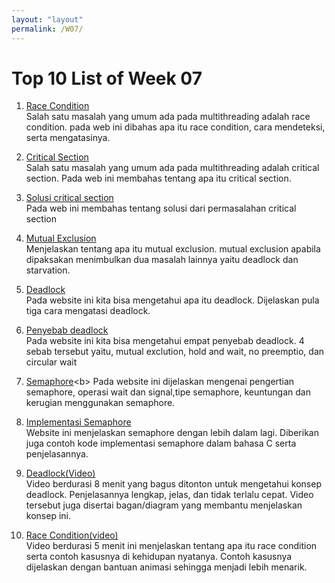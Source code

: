 ```yaml
---
layout: "layout"
permalink: /W07/
---
```


# Top 10 List of Week 07

1. [Race Condition](https://www.baeldung.com/cs/race-conditions)<br>
Salah satu masalah yang umum ada pada multithreading adalah race condition. pada web ini dibahas apa itu race condition, cara mendeteksi, serta mengatasinya.  

2. [Critical Section](https://www.geeksforgeeks.org/g-fact-70/)<br>
Salah satu masalah yang umum ada pada multithreading adalah critical section. Pada web ini membahas tentang apa itu critical section.

3. [Solusi critical section](http://www2.cs.uregina.ca/~hamilton/courses/330/notes/synchro/node3.html)<br>
Pada web ini membahas tentang solusi dari permasalahan critical section 

4. [Mutual Exclusion](https://sites.google.com/a/student.unsika.ac.id/riadhi-sigaluhpakuan/home-1/mutualexclusion)<br>
Menjelaskan tentang apa itu mutual exclusion. mutual exclusion apabila dipaksakan menimbulkan dua masalah lainnya yaitu deadlock dan starvation.

5. [Deadlock](https://www.geeksforgeeks.org/introduction-of-deadlock-in-operating-system/)<br>
Pada website ini kita bisa mengetahui apa itu deadlock. Dijelaskan pula tiga cara mengatasi deadlock. 

6. [Penyebab deadlock](https://sites.google.com/a/student.unsika.ac.id/karaos/deadlock-pada-sistem-operasi/4-kondisi-penyebab-deadlock)<br>
Pada website ini kita bisa mengetahui empat penyebab deadlock. 4 sebab tersebut yaitu, mutual exclution, hold and wait, no preemptio, dan circular wait

7. [Semaphore](https://www.tutorialspoint.com/semaphores-in-operating-system#:~:text=Semaphores%20are%20integer%20variables%20that,are%20used%20for%20process%20synchronization.&text=The%20wait%20operation%20decrements%20the,S%2C%20if%20it%20is%20positive.)<b>
Pada website ini dijelaskan mengenai pengertian semaphore, operasi wait dan signal,tipe semaphore,  keuntungan dan kerugian menggunakan semaphore.

8. [Implementasi Semaphore]()<br>
Website ini menjelaskan semaphore dengan lebih dalam lagi. Diberikan juga contoh kode implementasi semaphore dalam bahasa C serta penjelasannya.

9. [Deadlock(Video)](https://www.youtube.com/watch?v=MYgmmJJfdBg)<br>
Video berdurasi 8 menit yang bagus ditonton untuk mengetahui konsep deadlock. Penjelasannya lengkap, jelas, dan tidak terlalu cepat. Video tersebut juga disertai 
bagan/diagram yang membantu menjelaskan konsep ini.

10. [Race Condition(video)](https://www.youtube.com/watch?v=s8_ZxcG7Jco)<br>
Video berdurasi 5 menit ini menjelaskan tentang apa itu race condition serta contoh kasusnya di kehidupan nyatanya. Contoh kasusnya dijelaskan dengan 
bantuan animasi sehingga menjadi lebih menarik.
